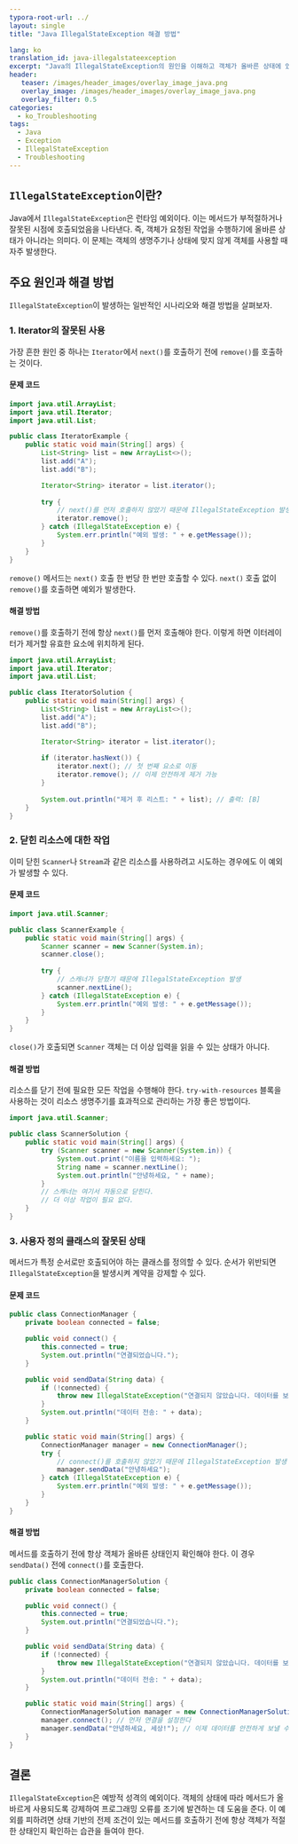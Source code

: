 ```yaml
---
typora-root-url: ../
layout: single
title: "Java IllegalStateException 해결 방법"

lang: ko
translation_id: java-illegalstateexception
excerpt: "Java의 IllegalStateException의 원인을 이해하고 객체가 올바른 상태에 있을 때만 메서드를 호출하여 해결하는 방법을 배웁니다. 실용적인 예제를 통해 확인하세요."
header:
   teaser: /images/header_images/overlay_image_java.png
   overlay_image: /images/header_images/overlay_image_java.png
   overlay_filter: 0.5
categories:
  - ko_Troubleshooting
tags:
  - Java
  - Exception
  - IllegalStateException
  - Troubleshooting
---
```


## `IllegalStateException`이란?

Java에서 `IllegalStateException`은 런타임 예외이다. 이는 메서드가 부적절하거나 잘못된 시점에 호출되었음을 나타낸다. 즉, 객체가 요청된 작업을 수행하기에 올바른 상태가 아니라는 의미다. 이 문제는 객체의 생명주기나 상태에 맞지 않게 객체를 사용할 때 자주 발생한다.

## 주요 원인과 해결 방법

`IllegalStateException`이 발생하는 일반적인 시나리오와 해결 방법을 살펴보자.

### 1. Iterator의 잘못된 사용

가장 흔한 원인 중 하나는 `Iterator`에서 `next()`를 호출하기 전에 `remove()`를 호출하는 것이다.

#### 문제 코드

```java
import java.util.ArrayList;
import java.util.Iterator;
import java.util.List;

public class IteratorExample {
    public static void main(String[] args) {
        List<String> list = new ArrayList<>();
        list.add("A");
        list.add("B");

        Iterator<String> iterator = list.iterator();
        
        try {
            // next()를 먼저 호출하지 않았기 때문에 IllegalStateException 발생
            iterator.remove(); 
        } catch (IllegalStateException e) {
            System.err.println("예외 발생: " + e.getMessage());
        }
    }
}
```

`remove()` 메서드는 `next()` 호출 한 번당 한 번만 호출할 수 있다. `next()` 호출 없이 `remove()`를 호출하면 예외가 발생한다.

#### 해결 방법

`remove()`를 호출하기 전에 항상 `next()`를 먼저 호출해야 한다. 이렇게 하면 이터레이터가 제거할 유효한 요소에 위치하게 된다.

```java
import java.util.ArrayList;
import java.util.Iterator;
import java.util.List;

public class IteratorSolution {
    public static void main(String[] args) {
        List<String> list = new ArrayList<>();
        list.add("A");
        list.add("B");

        Iterator<String> iterator = list.iterator();
        
        if (iterator.hasNext()) {
            iterator.next(); // 첫 번째 요소로 이동
            iterator.remove(); // 이제 안전하게 제거 가능
        }
        
        System.out.println("제거 후 리스트: " + list); // 출력: [B]
    }
}
```

### 2. 닫힌 리소스에 대한 작업

이미 닫힌 `Scanner`나 `Stream`과 같은 리소스를 사용하려고 시도하는 경우에도 이 예외가 발생할 수 있다.

#### 문제 코드

```java
import java.util.Scanner;

public class ScannerExample {
    public static void main(String[] args) {
        Scanner scanner = new Scanner(System.in);
        scanner.close();
        
        try {
            // 스캐너가 닫혔기 때문에 IllegalStateException 발생
            scanner.nextLine(); 
        } catch (IllegalStateException e) {
            System.err.println("예외 발생: " + e.getMessage());
        }
    }
}
```

`close()`가 호출되면 `Scanner` 객체는 더 이상 입력을 읽을 수 있는 상태가 아니다.

#### 해결 방법

리소스를 닫기 전에 필요한 모든 작업을 수행해야 한다. `try-with-resources` 블록을 사용하는 것이 리소스 생명주기를 효과적으로 관리하는 가장 좋은 방법이다.

```java
import java.util.Scanner;

public class ScannerSolution {
    public static void main(String[] args) {
        try (Scanner scanner = new Scanner(System.in)) {
            System.out.print("이름을 입력하세요: ");
            String name = scanner.nextLine();
            System.out.println("안녕하세요, " + name);
        } 
        // 스캐너는 여기서 자동으로 닫힌다.
        // 더 이상 작업이 필요 없다.
    }
}
```

### 3. 사용자 정의 클래스의 잘못된 상태

메서드가 특정 순서로만 호출되어야 하는 클래스를 정의할 수 있다. 순서가 위반되면 `IllegalStateException`을 발생시켜 계약을 강제할 수 있다.

#### 문제 코드

```java
public class ConnectionManager {
    private boolean connected = false;

    public void connect() {
        this.connected = true;
        System.out.println("연결되었습니다.");
    }

    public void sendData(String data) {
        if (!connected) {
            throw new IllegalStateException("연결되지 않았습니다. 데이터를 보낼 수 없습니다.");
        }
        System.out.println("데이터 전송: " + data);
    }

    public static void main(String[] args) {
        ConnectionManager manager = new ConnectionManager();
        try {
            // connect()를 호출하지 않았기 때문에 IllegalStateException 발생
            manager.sendData("안녕하세요");
        } catch (IllegalStateException e) {
            System.err.println("예외 발생: " + e.getMessage());
        }
    }
}
```

#### 해결 방법

메서드를 호출하기 전에 항상 객체가 올바른 상태인지 확인해야 한다. 이 경우 `sendData()` 전에 `connect()`를 호출한다.

```java
public class ConnectionManagerSolution {
    private boolean connected = false;

    public void connect() {
        this.connected = true;
        System.out.println("연결되었습니다.");
    }

    public void sendData(String data) {
        if (!connected) {
            throw new IllegalStateException("연결되지 않았습니다. 데이터를 보낼 수 없습니다.");
        }
        System.out.println("데이터 전송: " + data);
    }

    public static void main(String[] args) {
        ConnectionManagerSolution manager = new ConnectionManagerSolution();
        manager.connect(); // 먼저 연결을 설정한다
        manager.sendData("안녕하세요, 세상!"); // 이제 데이터를 안전하게 보낼 수 있다
    }
}
```

## 결론

`IllegalStateException`은 예방적 성격의 예외이다. 객체의 상태에 따라 메서드가 올바르게 사용되도록 강제하여 프로그래밍 오류를 조기에 발견하는 데 도움을 준다. 이 예외를 피하려면 상태 기반의 전제 조건이 있는 메서드를 호출하기 전에 항상 객체가 적절한 상태인지 확인하는 습관을 들여야 한다.
